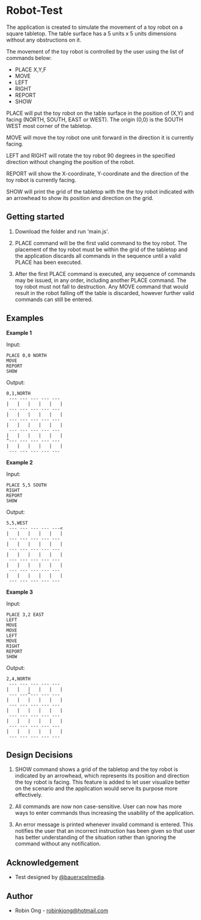 # Robot-Test
The application is created to simulate the movement of a toy robot on a square tabletop. The table surface has a 5 units x 5 units dimensions without any obstructions on it.

The movement of the toy robot is controlled by the user using the list of commands below:
* PLACE X,Y,F
* MOVE
* LEFT
* RIGHT
* REPORT
* SHOW

PLACE will put the toy robot on the table surface in the position of (X,Y) and facing (NORTH, SOUTH, EAST or WEST). The origin (0,0) is the SOUTH WEST most corner of the tabletop.

MOVE will move the toy robot one unit forward in the direction it is currently facing.

LEFT and RIGHT will rotate the toy robot 90 degrees in the specified direction without changing the position of the robot.

REPORT will show the X-coordinate, Y-coordinate and the direction of the toy robot is currently facing. 

SHOW will print the grid of the tabletop with the the toy robot indicated with an arrowhead to show its position and direction on the grid.

## Getting started
1) Download the folder and run 'main.js'.

2) PLACE command will be the first valid command to the toy robot. The placement of the toy robot must be within the grid of the tabletop and the application discards all commands in the sequence until a valid PLACE has been executed.

3) After the first PLACE command is executed, any sequence of commands may be issued, in any order, including another PLACE command. The toy robot must not fall to destruction. Any MOVE command that would result in the robot falling off the table is discarded, however further valid commands can still be entered.

## Examples
__Example 1__

Input:
```
PLACE 0,0 NORTH
MOVE
REPORT
SHOW
```

Output: 
```
0,1,NORTH
 --- --- --- --- --- 
|   |   |   |   |   |
 --- --- --- --- --- 
|   |   |   |   |   |
 --- --- --- --- --- 
|   |   |   |   |   |
 --- --- --- --- --- 
|   |   |   |   |   |
^--- --- --- --- --- 
|   |   |   |   |   |
 --- --- --- --- --- 
```
__Example 2__

Input:
```
PLACE 5,5 SOUTH
RIGHT
REPORT
SHOW
```

Output: 
```
5,5,WEST
 --- --- --- --- ---<
|   |   |   |   |   |
 --- --- --- --- --- 
|   |   |   |   |   |
 --- --- --- --- --- 
|   |   |   |   |   |
 --- --- --- --- --- 
|   |   |   |   |   |
 --- --- --- --- --- 
|   |   |   |   |   |
 --- --- --- --- --- 
```

__Example 3__

Input:
```
PLACE 3,2 EAST
LEFT
MOVE
MOVE
LEFT
MOVE
RIGHT
REPORT
SHOW
```

Output: 
```
2,4,NORTH
 --- --- --- --- --- 
|   |   |   |   |   |
 --- ---^--- --- --- 
|   |   |   |   |   |
 --- --- --- --- --- 
|   |   |   |   |   |
 --- --- --- --- --- 
|   |   |   |   |   |
 --- --- --- --- --- 
|   |   |   |   |   |
 --- --- --- --- --- 
```

## Design Decisions
1) SHOW command shows a grid of the tabletop and the toy robot is indicated by an arrowhead, which represents its position and direction the toy robot is facing. This feature is added to let user visualize better on the scenario and the application would serve its purpose more effectively.

2) All commands are now non case-sensitive. User can now has more ways to enter commands thus increasing the usability of the application.

3) An error message is printed whenever invalid command is entered. This notifies the user that an incorrect instruction has been given so that user has better understanding of the situation rather than ignoring the command without any notification.

## Acknowledgement
* Test designed by [@bauerxcelmedia](https://github.com/bauerxcelmedia).

## Author
* Robin Ong - robinkjong@hotmail.com
